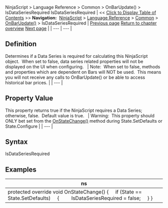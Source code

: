 ﻿
NinjaScript > Language Reference > Common > OnBarUpdate() > IsDataSeriesRequired
IsDataSeriesRequired
| << [Click to Display Table of Contents](isdataseriesrequired.md) >> **Navigation:**     [NinjaScript](ninjascript-1.md) > [Language Reference](language_reference_wip-1.md) > [Common](common-1.md) > [OnBarUpdate()](onbarupdate-1.md) > IsDataSeriesRequired | [Previous page](currentbar-1.md) [Return to chapter overview](onbarupdate-1.md) [Next page](isfirsttickofbar-1.md) |
| --- | --- |
## Definition
Determines if a Data Series is required for calculating this NinjaScript object.  When set to false, data series related properties will not be displayed on the UI when configuring. 
 
| Note:  When set to false, methods and properties which are dependent on Bars will NOT be used.  This means you will not receive any calls to OnBarUpdate() or be able to access historical bar prices. |
| --- |

## Property Value
This property returns true if the NinjaScript requires a Data Series; otherwise, false.  Default value is true.
 
| Warning:  This property should ONLY bet set from the [OnStateChange()](onstatechange-1.md) method during State.SetDefaults or State.Configure |
| --- |

## Syntax
IsDataSeriesRequired
 
## 
## Examples
| ns |
| --- |
| protected override void OnStateChange() {      if (State == State.SetDefaults)      {          IsDataSeriesRequired = false;      } } |
